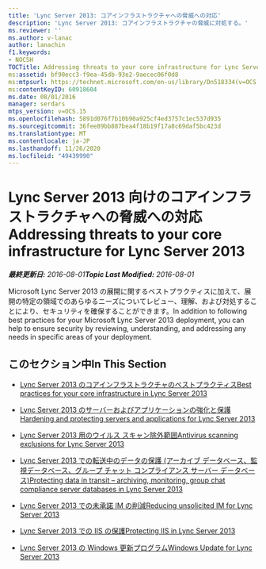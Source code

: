 ```yaml
---
title: 'Lync Server 2013: コアインフラストラクチャへの脅威への対応'
description: 'Lync Server 2013: コアインフラストラクチャの脅威に対処する。'
ms.reviewer: ''
ms.author: v-lanac
author: lanachin
f1.keywords:
- NOCSH
TOCTitle: Addressing threats to your core infrastructure for Lync Server 2013
ms:assetid: bf90ecc3-f9ea-45db-93e2-9aecec06f0d8
ms:mtpsurl: https://technet.microsoft.com/en-us/library/Dn518334(v=OCS.15)
ms:contentKeyID: 60918604
ms.date: 08/01/2016
manager: serdars
mtps_version: v=OCS.15
ms.openlocfilehash: 5891d076f7b10b90a925cf4ed3757c1ec537d935
ms.sourcegitcommit: 36fee89bb887bea4f18b19f17a8c69daf5bc423d
ms.translationtype: MT
ms.contentlocale: ja-JP
ms.lasthandoff: 11/26/2020
ms.locfileid: "49439990"
---
```

# <a name="addressing-threats-to-your-core-infrastructure-for-lync-server-2013"></a><span data-ttu-id="13633-103">Lync Server 2013 向けのコアインフラストラクチャへの脅威への対応</span><span class="sxs-lookup"><span data-stu-id="13633-103">Addressing threats to your core infrastructure for Lync Server 2013</span></span>

<div data-xmlns="http://www.w3.org/1999/xhtml">

<div class="topic" data-xmlns="http://www.w3.org/1999/xhtml" data-msxsl="urn:schemas-microsoft-com:xslt" data-cs="https://msdn.microsoft.com/">

<div data-asp="https://msdn2.microsoft.com/asp">



</div>

<div id="mainSection">

<div id="mainBody"><span data-ttu-id="13633-104">

<span> </span></span><span class="sxs-lookup"><span data-stu-id="13633-104">

<span> </span></span></span>

<span data-ttu-id="13633-105">_**最終更新日:** 2016-08-01_</span><span class="sxs-lookup"><span data-stu-id="13633-105">_**Topic Last Modified:** 2016-08-01_</span></span>

<span data-ttu-id="13633-106">Microsoft Lync Server 2013 の展開に関するベストプラクティスに加えて、展開の特定の領域でのあらゆるニーズについてレビュー、理解、および対処することにより、セキュリティを確保することができます。</span><span class="sxs-lookup"><span data-stu-id="13633-106">In addition to following best practices for your Microsoft Lync Server 2013 deployment, you can help to ensure security by reviewing, understanding, and addressing any needs in specific areas of your deployment.</span></span>

<div>

## <a name="in-this-section"></a><span data-ttu-id="13633-107">このセクション中</span><span class="sxs-lookup"><span data-stu-id="13633-107">In This Section</span></span>

  - [<span data-ttu-id="13633-108">Lync Server 2013 のコアインフラストラクチャのベストプラクティス</span><span class="sxs-lookup"><span data-stu-id="13633-108">Best practices for your core infrastructure in Lync Server 2013</span></span>](lync-server-2013-best-practices-for-your-core-infrastructure.md)

  - [<span data-ttu-id="13633-109">Lync Server 2013 のサーバーおよびアプリケーションの強化と保護</span><span class="sxs-lookup"><span data-stu-id="13633-109">Hardening and protecting servers and applications for Lync Server 2013</span></span>](lync-server-2013-hardening-and-protecting-servers-and-applications.md)

  - [<span data-ttu-id="13633-110">Lync Server 2013 用のウイルス スキャン除外範囲</span><span class="sxs-lookup"><span data-stu-id="13633-110">Antivirus scanning exclusions for Lync Server 2013</span></span>](lync-server-2013-antivirus-scanning-exclusions.md)

  - [<span data-ttu-id="13633-111">Lync Server 2013 での転送中のデータの保護 (アーカイブ データベース、監視データベース、グループ チャット コンプライアンス サーバー データベース)</span><span class="sxs-lookup"><span data-stu-id="13633-111">Protecting data in transit – archiving, monitoring, group chat compliance server databases in Lync Server 2013</span></span>](lync-server-2013-protecting-data-in-transit-–-archiving-monitoring-group-chat-compliance-server-databases.md)

  - [<span data-ttu-id="13633-112">Lync Server 2013 での未承諾 IM の削減</span><span class="sxs-lookup"><span data-stu-id="13633-112">Reducing unsolicited IM for Lync Server 2013</span></span>](lync-server-2013-reducing-unsolicited-im.md)

  - [<span data-ttu-id="13633-113">Lync Server 2013 での IIS の保護</span><span class="sxs-lookup"><span data-stu-id="13633-113">Protecting IIS in Lync Server 2013</span></span>](lync-server-2013-protecting-iis.md)

  - [<span data-ttu-id="13633-114">Lync Server 2013 の Windows 更新プログラム</span><span class="sxs-lookup"><span data-stu-id="13633-114">Windows Update for Lync Server 2013</span></span>](lync-server-2013-windows-update-for-lync-server.md)

<span data-ttu-id="13633-115"></div>

</div>

<span> </span>

</div>

</div>

</span><span class="sxs-lookup"><span data-stu-id="13633-115"></div>

</div>

<span> </span>

</div>

</div>

</span></span></div>

